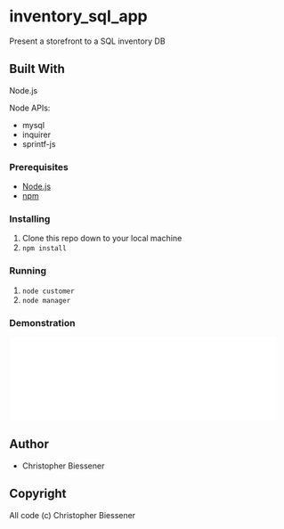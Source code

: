 # inventory_sql_app
Present a storefront to a SQL inventory DB

## Built With

Node.js

Node APIs:
* mysql
* inquirer
* sprintf-js

### Prerequisites

- [Node.js](https://nodejs.org/en/)
- [npm](https://www.npmjs.com)

### Installing

1. Clone this repo down to your local machine
2. `npm install`

### Running

1. `node customer`
2. `node manager`

### Demonstration
<embed src="./bamazon.mov" width="480"></embed>

## Author

* Christopher Biessener

## Copyright

All code (c) Christopher Biessener
